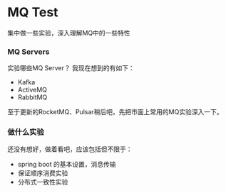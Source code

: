 # MQ Test

集中做一些实验，深入理解MQ中的一些特性

### MQ Servers

实验哪些MQ Server？ 我现在想到的有如下：

- Kafka
- ActiveMQ
- RabbitMQ

至于更新的RocketMQ、Pulsar稍后吧，先把市面上常用的MQ实验深入一下。

### 做什么实验
还没有想好，做着看吧，应该包括但不限于：

- spring boot 的基本设置，消息传输
- 保证顺序消费实验
- 分布式一致性实验
